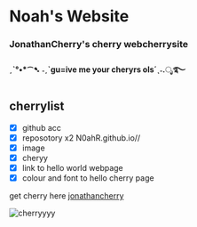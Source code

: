 # Noah's Website
### JonathanCherry's cherry webcherrysite
#### ˏˋ°•*⁀➷ ˗ˏˋgu=ive me your cheryrs ols´ˎ˗.ೃ࿐
## cherrylist
- [x] github acc
- [x] reposotory x2 N0ahR.github.io//
- [x] image
- [x] cheryy
- [x] link to hello world webpage
- [x] colour and font to hello cherry page

get cherry here
[jonathancherry](https://n0ahr.github.io/jonathancherry/)

![cherryyyy](https://i0.pickpik.com/photos/451/909/191/bing-cherries-ripe-red-fruit-preview.jpg)
